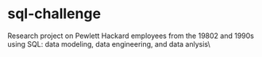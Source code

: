 # sql-challenge
Research project on Pewlett Hackard employees from the 19802 and 1990s using SQL: data modeling, data engineering, and data anlysis\
